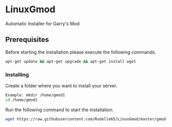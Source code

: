 # LinuxGmod

Automatic Installer for Garry's Mod

## Prerequisites

Before starting the installation please execute the following commands.

```bash
apt-get update && apt-get upgrade && apt-get install wget
```

### Installing

Create a folder where you want to install your server.

```bash
Example: mkdir /home/gmod1
cd /home/gmod1
```

Run the following command to start the installation.

```bash
wget https://raw.githubusercontent.com/Rudelle65/LinuxGmod/master/gmod-install.sh && chmod +x gmod-install.sh && bash gmod-install.sh
```
